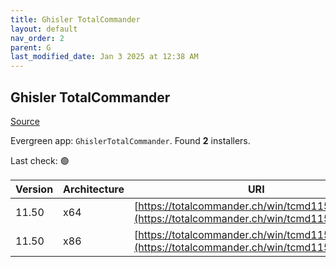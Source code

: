 ```yaml
---
title: Ghisler TotalCommander
layout: default
nav_order: 2
parent: G
last_modified_date: Jan 3 2025 at 12:38 AM
---
```


## Ghisler TotalCommander

[Source](https://www.ghisler.com/)

Evergreen app: `GhislerTotalCommander`. Found **2** installers.

Last check: 🟢

| Version | Architecture | URI                                                                                            |
| ------- | ------------ | ---------------------------------------------------------------------------------------------- |
| 11.50   | x64          | [https://totalcommander.ch/win/tcmd1150x64.exe](https://totalcommander.ch/win/tcmd1150x64.exe) |
| 11.50   | x86          | [https://totalcommander.ch/win/tcmd1150x32.exe](https://totalcommander.ch/win/tcmd1150x32.exe) |
